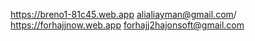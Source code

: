 ﻿https://breno1-81c45.web.app alialiayman@gmail.com/
https://forhajjnow.web.app  forhajj2hajonsoft@gmail.com
